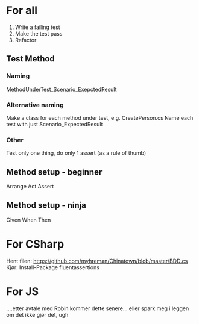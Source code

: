 # For all
1) Write a failing test
2) Make the test pass
3) Refactor

## Test Method 
### Naming 
MethodUnderTest_Scenario_ExepctedResult
### Alternative naming
Make a class for each method under test, e.g. CreatePerson.cs
Name each test with just Scenario_ExpectedResult
### Other
Test only one thing, do only 1 assert (as a rule of thumb)

## Method setup - beginner
Arrange
Act
Assert

## Method setup - ninja
Given
When
Then

# For CSharp
Hent filen:
https://github.com/myhreman/Chinatown/blob/master/BDD.cs
Kjør:
Install-Package fluentassertions 

# For JS
....etter avtale med Robin kommer dette senere... eller spark meg i leggen om det ikke gjør det, ugh
